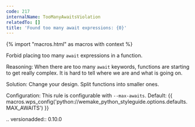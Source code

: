 ```yaml
---
code: 217
internalName: TooManyAwaitsViolation
relatedTo: []
title: 'Found too many await expressions: {0}'
---
```


{% import "macros.html" as macros with context %}

Forbid placing too many `await` expressions in a function.

Reasoning: When there are too many `await` keywords, functions are
starting to get really complex. It is hard to tell where we are and what
is going on.

Solution: Change your design. Split functions into smaller ones.

Configuration: This rule is configurable with `--max-awaits`. Default:
{{ macros.wps_config('python://wemake_python_styleguide.options.defaults.MAX_AWAITS') }}

.. versionadded:: 0.10.0